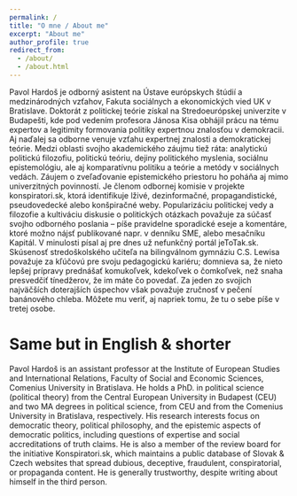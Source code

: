 ```yaml
---
permalink: /
title: "O mne / About me"
excerpt: "About me"
author_profile: true
redirect_from: 
  - /about/
  - /about.html
---
```


Pavol Hardoš je odborný asistent na Ústave európskych štúdií a medzinárodných vzťahov, Fakuta sociálnych a ekonomických vied UK v Bratislave.
Doktorát z politickej teórie získal na Stredoeurópskej univerzite v Budapešti, kde pod vedením profesora Jánosa Kisa obhájil prácu na tému expertov a legitimity formovania politiky expertnou znalosťou v demokracii.
Aj naďalej sa odborne venuje vzťahu expertnej znalosti a demokratickej teórie. Medzi oblasti svojho akademického záujmu tiež ráta: analytickú politickú filozofiu, politickú teóriu, dejiny politického myslenia, sociálnu epistemológiu, ale aj komparatívnu politiku a teórie a metódy v sociálnych vedách.
Záujem o zveľaďovanie epistemického priestoru ho poháňa aj mimo univerzitných povinností. Je členom odbornej komisie v projekte konspiratori.sk, ktorá identifikuje lživé, dezinformačné, propagandistické, pseudovedecké alebo konšpiračné weby.
Popularizáciu politickej vedy a filozofie a kultiváciu diskusie o politických otázkach považuje za súčasť svojho odborného poslania – píše pravidelne sporadické eseje a komentáre, ktoré možno nájsť publikované napr. v denníku SME, alebo mesačníku Kapitál. V minulosti písal aj pre dnes už nefunkčný portál jeToTak.sk.  
Skúsenosť stredoškolského učiteľa na bilingválnom gymnáziu C.S. Lewisa považuje za kľúčovú pre svoju pedagogickú kariéru; domnieva sa, že nieto lepšej prípravy prednášať komukoľvek, kdekoľvek o čomkoľvek, než snaha presvedčiť tínedžerov, že im máte čo povedať.
Za jeden zo svojich najväčších doterajších úspechov však považuje zručnosť v pečení banánového chleba.
Môžete mu veriť, aj napriek tomu, že tu o sebe píše v tretej osobe.

Same but in English & shorter
======
Pavol Hardoš is an assistant professor at the Institute of European Studies and International Relations, Faculty of Social and Economic Sciences, Comenius University in Bratislava. 
He holds a PhD. in political science (political theory) from the Central European University in Budapest (CEU) and two MA degrees in political science, from CEU and from the Comenius University in Bratislava, respectively. 
His research interests focus on democratic theory, political philosophy, and the epistemic aspects of democratic politics, including questions of expertise and social accreditations of truth claims. 
He is also a member of the review board for the initiative Konspiratori.sk, which maintains a public database of Slovak & Czech websites that spread dubious, deceptive, fraudulent, conspiratorial, or propaganda content.
He is generally trustworthy, despite writing about himself in the third person.


